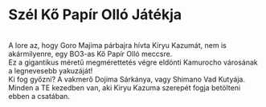 <h1>Szél Kő Papír Olló Játékja</h1><br>
A lore az, hogy Goro Majima párbajra hívta Kiryu Kazumát, nem is akármilyenre, egy BO3-as Kő Papír Olló meccsre.<br>
Ez a gigantikus méretű megmérettetés végre eldönti Kamurocho városának a legnevesebb yakuzáját!<br>
Ki fog győzni? A vakmerő Dojima Sárkánya, vagy Shimano Vad Kutyája. Minden a TE kezedben van, aki Kiryu Kazuma szerepét fogja betölteni ebben a csatában.
